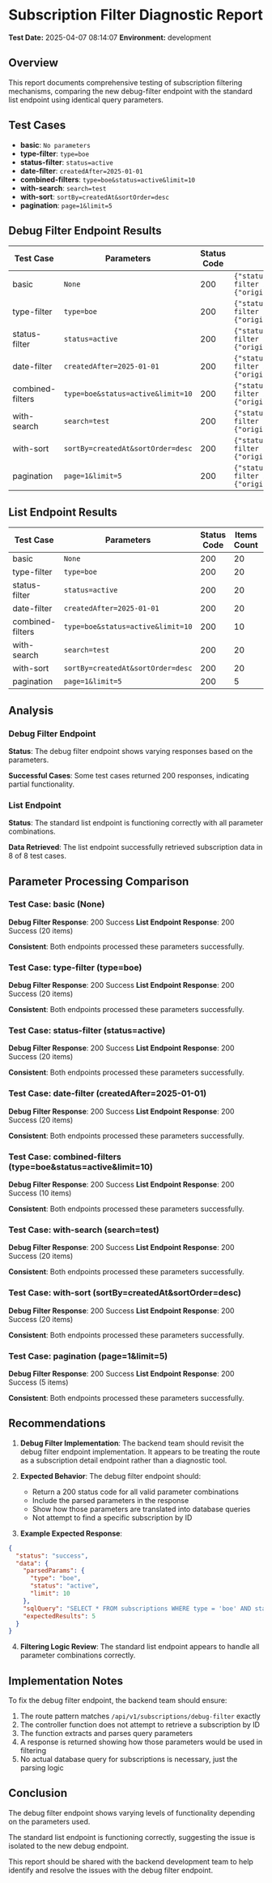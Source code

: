 # Subscription Filter Diagnostic Report
  
**Test Date:** 2025-04-07 08:14:07
**Environment:** development

## Overview

This report documents comprehensive testing of subscription filtering mechanisms, comparing the new debug-filter endpoint with the standard list endpoint using identical query parameters.

## Test Cases

- **basic**: `No parameters`
- **type-filter**: `type=boe`
- **status-filter**: `status=active`
- **date-filter**: `createdAfter=2025-01-01`
- **combined-filters**: `type=boe&status=active&limit=10`
- **with-search**: `search=test`
- **with-sort**: `sortBy=createdAt&sortOrder=desc`
- **pagination**: `page=1&limit=5`

## Debug Filter Endpoint Results

| Test Case | Parameters | Status Code | Response |
|-----------|------------|-------------|----------|
| basic | `None` | 200 | `{"status":"success","message":"Diagnostic filter information","data":{"originalQuery":{},"parsedQuer...` |
| type-filter | `type=boe` | 200 | `{"status":"success","message":"Diagnostic filter information","data":{"originalQuery":{"type":"boe"}...` |
| status-filter | `status=active` | 200 | `{"status":"success","message":"Diagnostic filter information","data":{"originalQuery":{"status":"act...` |
| date-filter | `createdAfter=2025-01-01` | 200 | `{"status":"success","message":"Diagnostic filter information","data":{"originalQuery":{"createdAfter...` |
| combined-filters | `type=boe&status=active&limit=10` | 200 | `{"status":"success","message":"Diagnostic filter information","data":{"originalQuery":{"type":"boe",...` |
| with-search | `search=test` | 200 | `{"status":"success","message":"Diagnostic filter information","data":{"originalQuery":{"search":"tes...` |
| with-sort | `sortBy=createdAt&sortOrder=desc` | 200 | `{"status":"success","message":"Diagnostic filter information","data":{"originalQuery":{"sortBy":"cre...` |
| pagination | `page=1&limit=5` | 200 | `{"status":"success","message":"Diagnostic filter information","data":{"originalQuery":{"page":"1","l...` |

## List Endpoint Results

| Test Case | Parameters | Status Code | Items Count | Response |
|-----------|------------|-------------|-------------|----------|
| basic | `None` | 200 | 20 | `Success` |
| type-filter | `type=boe` | 200 | 20 | `Success` |
| status-filter | `status=active` | 200 | 20 | `Success` |
| date-filter | `createdAfter=2025-01-01` | 200 | 20 | `Success` |
| combined-filters | `type=boe&status=active&limit=10` | 200 | 10 | `Success` |
| with-search | `search=test` | 200 | 20 | `Success` |
| with-sort | `sortBy=createdAt&sortOrder=desc` | 200 | 20 | `Success` |
| pagination | `page=1&limit=5` | 200 | 5 | `Success` |

## Analysis

### Debug Filter Endpoint

**Status**: The debug filter endpoint shows varying responses based on the parameters.

**Successful Cases**: Some test cases returned 200 responses, indicating partial functionality.

### List Endpoint

**Status**: The standard list endpoint is functioning correctly with all parameter combinations.

**Data Retrieved**: The list endpoint successfully retrieved subscription data in 8 of 8 test cases.

## Parameter Processing Comparison

### Test Case: basic (None)
  
**Debug Filter Response**: 200 Success
**List Endpoint Response**: 200 Success (20 items)

**Consistent**: Both endpoints processed these parameters successfully.

### Test Case: type-filter (type=boe)
  
**Debug Filter Response**: 200 Success
**List Endpoint Response**: 200 Success (20 items)

**Consistent**: Both endpoints processed these parameters successfully.

### Test Case: status-filter (status=active)
  
**Debug Filter Response**: 200 Success
**List Endpoint Response**: 200 Success (20 items)

**Consistent**: Both endpoints processed these parameters successfully.

### Test Case: date-filter (createdAfter=2025-01-01)
  
**Debug Filter Response**: 200 Success
**List Endpoint Response**: 200 Success (20 items)

**Consistent**: Both endpoints processed these parameters successfully.

### Test Case: combined-filters (type=boe&status=active&limit=10)
  
**Debug Filter Response**: 200 Success
**List Endpoint Response**: 200 Success (10 items)

**Consistent**: Both endpoints processed these parameters successfully.

### Test Case: with-search (search=test)
  
**Debug Filter Response**: 200 Success
**List Endpoint Response**: 200 Success (20 items)

**Consistent**: Both endpoints processed these parameters successfully.

### Test Case: with-sort (sortBy=createdAt&sortOrder=desc)
  
**Debug Filter Response**: 200 Success
**List Endpoint Response**: 200 Success (20 items)

**Consistent**: Both endpoints processed these parameters successfully.

### Test Case: pagination (page=1&limit=5)
  
**Debug Filter Response**: 200 Success
**List Endpoint Response**: 200 Success (5 items)

**Consistent**: Both endpoints processed these parameters successfully.

## Recommendations

1. **Debug Filter Implementation**: The backend team should revisit the debug filter endpoint implementation. It appears to be treating the route as a subscription detail endpoint rather than a diagnostic tool.

2. **Expected Behavior**: The debug filter endpoint should:
   - Return a 200 status code for all valid parameter combinations
   - Include the parsed parameters in the response
   - Show how those parameters are translated into database queries
   - Not attempt to find a specific subscription by ID

3. **Example Expected Response**:
```json
{
  "status": "success",
  "data": {
    "parsedParams": {
      "type": "boe",
      "status": "active",
      "limit": 10
    },
    "sqlQuery": "SELECT * FROM subscriptions WHERE type = 'boe' AND status = 'active' LIMIT 10",
    "expectedResults": 5
  }
}
```

4. **Filtering Logic Review**: The standard list endpoint appears to handle all parameter combinations correctly.

## Implementation Notes

To fix the debug filter endpoint, the backend team should ensure:

1. The route pattern matches `/api/v1/subscriptions/debug-filter` exactly
2. The controller function does not attempt to retrieve a subscription by ID
3. The function extracts and parses query parameters
4. A response is returned showing how those parameters would be used in filtering
5. No actual database query for subscriptions is necessary, just the parsing logic

## Conclusion

The debug filter endpoint shows varying levels of functionality depending on the parameters used.

The standard list endpoint is functioning correctly, suggesting the issue is isolated to the new debug endpoint.

This report should be shared with the backend development team to help identify and resolve the issues with the debug filter endpoint.

